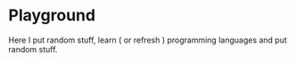 # Playground
Here I put random stuff, learn ( or refresh ) programming languages and put random stuff.
